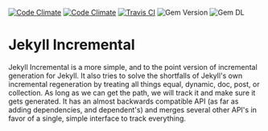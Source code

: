 [![Code Climate](https://img.shields.io/codeclimate/maintainability/anomaly/jekyll-incremental.svg?style=for-the-badge)](https://codeclimate.com/github/anomaly/jekyll-incremental/maintainability)
[![Code Climate](https://img.shields.io/codeclimate/coverage/github/anomaly/jekyll-incremental.svg?style=for-the-badge)](https://codeclimate.com/github/anomaly/jekyll-incremental/test_coverage)
[![Travis CI](https://img.shields.io/travis/anomaly/jekyll-incremental/master.svg?style=for-the-badge)](https://travis-ci.org/anomaly/jekyll-incremental)
![Gem Version](https://img.shields.io/gem/v/jekyll-incremental.svg?style=for-the-badge)
![Gem DL](https://img.shields.io/gem/dt/jekyll-incremental.svg?style=for-the-badge)

# Jekyll Incremental

Jekyll Incremental is a more simple, and to the point version of incremental generation for Jekyll.  It also tries to solve the shortfalls of Jekyll's own incremental regeneration by treating all things equal, dynamic, doc, post, or collection.  As long as we can get the path, we will track it and make sure it gets generated.  It has an almost backwards compatible API (as far as adding dependencies, and dependent's) and merges several other API's in favor of a single, simple interface to track everything.
